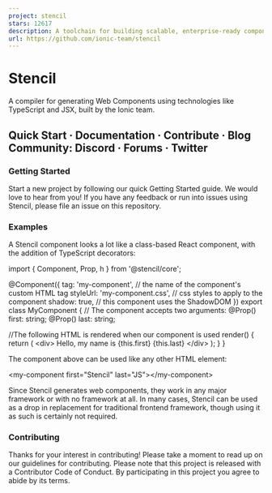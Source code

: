 ```yaml
---
project: stencil
stars: 12617
description: A toolchain for building scalable, enterprise-ready component systems on top of TypeScript and Web Component standards. Stencil components can be distributed natively to React, Angular, Vue, and traditional web developers from a single, framework-agnostic codebase.
url: https://github.com/ionic-team/stencil
---
```


Stencil
=======

A compiler for generating Web Components using technologies like TypeScript and JSX, built by the Ionic team.

Quick Start · Documentation · Contribute · Blog  
Community: Discord · Forums · Twitter
---------------------------------------------------------------------------------------

### Getting Started

Start a new project by following our quick Getting Started guide. We would love to hear from you! If you have any feedback or run into issues using Stencil, please file an issue on this repository.

### Examples

A Stencil component looks a lot like a class-based React component, with the addition of TypeScript decorators:

import { Component, Prop, h } from '@stencil/core';

@Component({
  tag: 'my-component',            // the name of the component's custom HTML tag
  styleUrl: 'my-component.css',   // css styles to apply to the component
  shadow: true,                   // this component uses the ShadowDOM
})
export class MyComponent {
  // The component accepts two arguments:
  @Prop() first: string;
  @Prop() last: string;

   //The following HTML is rendered when our component is used
  render() {
    return (
      <div\>
        Hello, my name is {this.first} {this.last}
      </div\>
    );
  }
}

The component above can be used like any other HTML element:

<my-component first\="Stencil" last\="JS"\></my-component\>

Since Stencil generates web components, they work in any major framework or with no framework at all. In many cases, Stencil can be used as a drop in replacement for traditional frontend framework, though using it as such is certainly not required.

### Contributing

Thanks for your interest in contributing! Please take a moment to read up on our guidelines for contributing. Please note that this project is released with a Contributor Code of Conduct. By participating in this project you agree to abide by its terms.

